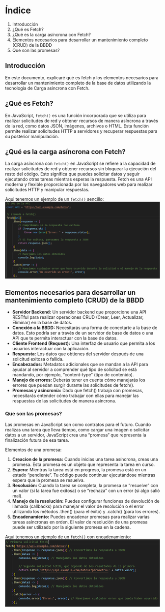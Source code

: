 # Índice

1. Introducción
2. ¿Qué es Fetch?
3. ¿Qué es la carga asíncrona con Fetch?
4. Elementos necesarios para desarrollar un mantenimiento completo (CRUD) de la BBDD
5. Que son las promesas?

## Introducción

En este documento, explicaré qué es fetch y los elementos necesarios para desarrollar un mantenimiento completo de la base de datos utilizando la tecnología de Carga asíncrona con Fetch.

## ¿Qué es Fetch?

En JavaScript, `fetch()` es una función incorporada que se utiliza para realizar solicitudes de red y obtener recursos de manera asíncrona a través de la red, como datos JSON, imágenes, archivos o HTML. Esta función permite realizar solicitudes HTTP a servidores y recuperar respuestas para su posterior manipulación.

## ¿Qué es la carga asíncrona con Fetch?

La carga asíncrona con `fetch()` en JavaScript se refiere a la capacidad de realizar solicitudes de red y obtener recursos sin bloquear la ejecución del resto del código. Esto significa que puedes solicitar datos y seguir ejecutando otras tareas mientras esperas la respuesta. Fetch es una API moderna y flexible proporcionada por los navegadores web para realizar solicitudes HTTP y manipular respuestas.

Aqui tenemos un ejemplo de un `fetch()` sencillo:
![fetch simple](image.png)

## Elementos necesarios para desarrollar un mantenimiento completo (CRUD) de la BBDD

- **Servidor Backend:** Un servidor backend que proporcione una API RESTful para realizar operaciones CRUD (Crear, Leer, Actualizar, Eliminar) en la base de datos.
- **Conexión a la BBDD:** Necesitarás una forma de conectarte a la base de datos. Esto podría ser a través de un servidor de base de datos o una API que te permita interactuar con la base de datos.
- **Cliente Frontend (Request):** Una interfaz de usuario que permita a los usuarios interactuar con la aplicación. 
- **Respuesta:** Los datos que obtienes del servidor después de una solicitud exitosa o fallida.
- **Encabezados:** Metadatos adicionales que se mandan a la API para ayudar al servidor a comprender qué tipo de solicitud se está mandando, por ejemplo, “content-type” (tipo de contenido).
- **Manejo de errores:** Deberás tener en cuenta cómo manejarás los errores que puedan surgir durante las solicitudes de fetch().
- **Promesas y asincronía:** Dado que fetch() trabaja con promesas, necesitarás entender cómo trabajar con ellas para manejar las respuestas de las solicitudes de manera asíncrona.


### Que son las promesas?

Las promesas en JavaScript son como contratos para el futuro. Cuando realizas una tarea que lleva tiempo, como cargar una imagen o solicitar datos a un servidor, JavaScript crea una “promesa” que representa la finalización futura de esa tarea.

Elementos de una promesa:
1. **Creacion de la promesa:** Cuando inicias una tarea asíncrona, creas una promesa. Esta promesa es un objeto que representa la tarea en curso.
2. **Espera:** Mientras la tarea está en progreso, la promesa está en un estado “pendiente”. Tu código puede continuar ejecutándose mientras espera que la promesa se resuelva.
3.  **Resolución:** Cuando la tarea se completa, la promesa se “resuelve” con un valor (si la tarea fue exitosa) o se “rechaza” con un error (si algo salió mal).
4. **Manejo de la resolución:** Puedes configurar funciones de devolución de llamada (callbacks) para manejar el valor de resolución o el error utilizando los métodos .then() (para el éxito) y .catch() (para los errores).
5. **Encadenamiento:** Puedes encadenar promesas para realizar varias tareas asíncronas en orden. El valor de resolución de una promesa puede ser utilizado por la siguiente promesa en la cadena.

Aqui tenemos un ejemplo de un `fetch()` con encadenamiento:
![fetch encadenado](image-1.png)